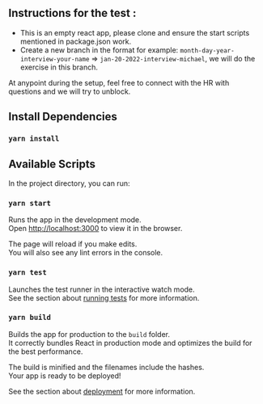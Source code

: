 ## Instructions for the test :

 * This is an empty react app, please clone and ensure the start scripts mentioned in package.json work.
 * Create a new branch in the format for example: `month-day-year-interview-your-name` => `jan-20-2022-interview-michael`, we will do the exercise in this branch.

At anypoint during the setup, feel free to connect with the HR with questions and we will try to unblock. 

## Install Dependencies

### `yarn install`

## Available Scripts

In the project directory, you can run:

### `yarn start`

Runs the app in the development mode.\
Open [http://localhost:3000](http://localhost:3000) to view it in the browser.

The page will reload if you make edits.\
You will also see any lint errors in the console.

### `yarn test`

Launches the test runner in the interactive watch mode.\
See the section about [running tests](https://facebook.github.io/create-react-app/docs/running-tests) for more information.

### `yarn build`

Builds the app for production to the `build` folder.\
It correctly bundles React in production mode and optimizes the build for the best performance.

The build is minified and the filenames include the hashes.\
Your app is ready to be deployed!

See the section about [deployment](https://facebook.github.io/create-react-app/docs/deployment) for more information.
